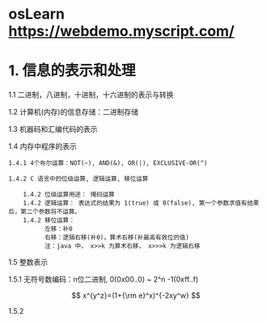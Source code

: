 # osLearn https://webdemo.myscript.com/


# 1. 信息的表示和处理

  1.1 二进制，八进制，十进制，十六进制的表示与转换
  
  1.2 计算机(内存)的信息存储：二进制存储
  
  1.3 机器码和汇编代码的表示
  
  1.4 内存中程序的表示
  
    1.4.1 4个布尔运算：NOT(~), AND(&), OR(|), EXCLUSIVE-OR(^) 
    
    1.4.2 C 语言中的位级运算, 逻辑运算, 移位运算
      
        1.4.2 位级运算用途： 掩码运算
        1.4.2 逻辑运算： 表达式的结果为 1(true) 或 0(false), 第一个参数求值有结果后，第二个参数将不运算。
        1.4.2 移位运算： 
              左移：补0
              右移：逻辑右移(补0)，算术右移(补最高有效位的值)
              注：java 中， x>>k 为算术右移， x>>>k 为逻辑右移
   1.5 整数表示
   
   1.5.1 无符号数编码：n位二进制, 0(0x00..0) ~ 2^n -1(0xff..f)
    
$$ x^{y^z}=(1+{\rm e}^x)^{-2xy^w} $$


   1.5.2 
              
